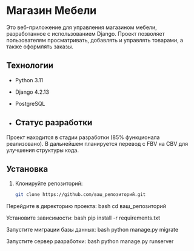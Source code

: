 # Магазин Мебели
Это веб-приложение для управления магазином мебели, разработанное с использованием Django. Проект позволяет пользователям просматривать, добавлять и управлять товарами, а также оформлять заказы.

## Технологии
- Python 3.11
- Django 4.2.13
- PostgreSQL

- ## Статус разработки
Проект находится в стадии разработки (85% функционала реализовано). В дальнейшем планируется перевод с FBV на CBV для улучшения структуры кода.

## Установка
1. Клонируйте репозиторий:
   ```bash
   git clone https://github.com/ваш_репозиторий.git

Перейдите в директорию проекта:
bash
cd ваш_репозиторий

Установите зависимости:
bash
pip install -r requirements.txt

Запустите миграции базы данных:
bash
python manage.py migrate

Запустите сервер разработки:
bash
python manage.py runserver
